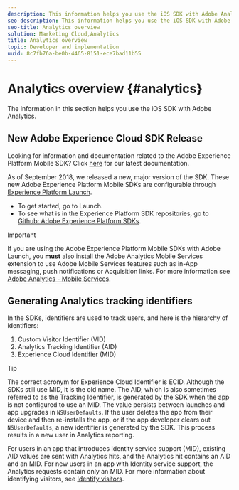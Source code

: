 ```yaml
---
description: This information helps you use the iOS SDK with Adobe Analytics.
seo-description: This information helps you use the iOS SDK with Adobe Analytics.
seo-title: Analytics overview
solution: Marketing Cloud,Analytics
title: Analytics overview
topic: Developer and implementation
uuid: 8c7fb76a-be0b-4465-8151-ece7bad11b55
---
```


# Analytics overview {#analytics}

The information in this section helps you use the iOS SDK with Adobe Analytics.

## New Adobe Experience Cloud SDK Release

Looking for information and documentation related to the Adobe Experience Platform Mobile SDK? Click [here](https://aep-sdks.gitbook.io/docs/) for our latest documentation.

As of September 2018, we released a new, major version of the SDK. These new Adobe Experience Platform Mobile SDKs are configurable through [Experience Platform Launch](https://www.adobe.com/experience-platform/launch.html).

* To get started, go to Launch.
* To see what is in the Experience Platform SDK repositories, go to [Github: Adobe Experience Platform SDKs](https://github.com/Adobe-Marketing-Cloud/acp-sdks).

>[!IMPORTANT]
>
> If you are using the Adobe Experience Platform Mobile SDKs with Adobe Launch, you **must** also install the Adobe Analytics Mobile Services extension to use Adobe Mobile Services features such as in-App messaging, push notifications or Acquisition links. For more information see [Adobe Analytics - Mobile Services](https://aep-sdks.gitbook.io/docs/using-mobile-extensions/adobe-analytics-mobile-services).

## Generating Analytics tracking identifiers

In the SDKs, identifiers are used to track users, and here is the hierarchy of identifiers:

1. Custom Visitor Identifier (VID)
2. Analytics Tracking Identifier (AID)
3. Experience Cloud Identifier (MID)

>[!TIP]
>
>The correct acronym for Experience Cloud Identifier is ECID. Although the SDKs still use MID, it is the old name.
The AID, which is also sometimes referred to as the Tracking Identifier, is generated by the SDK when the app is not configured to use an MID. The value persists between launches and app upgrades in `NSUserDefaults`. If the user deletes the app from their device and then re-installs the app, or if the app developer clears out `NSUserDefaults`, a new identifier is generated by the SDK. This process results in a new user in Analytics reporting.

For users in an app that introduces Identity service support (MID), existing AID values are sent with Analytics hits, and the Analytics hit contains an AID and an MID. For new users in an app with Identity service support, the Analytics requests contain only an MID. For more information about identifying visitors, see [Identify visitors](https://docs.adobe.com/content/help/en/analytics/export/analytics-data-feed/data-feed-contents/datafeeds-visid.html).
